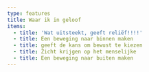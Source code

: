 ```yaml
---
type: features
title: Waar ik in geloof
items:
  - title: 'Wat uitsteekt, geeft reliëf!!!!'
  - title: Een beweging naar binnen maken
  - title: geeft de kans om bewust te kiezen
  - title: Zicht krijgen op het menselijke
  - title: Een beweging naar buiten maken
---
```

